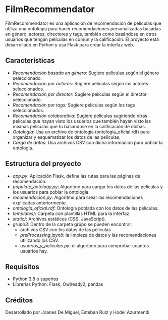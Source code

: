 # FilmRecommendator
FilmRecommendator es una aplicación de recomendación de películas que utiliza una ontología para hacer recomendaciones personalizadas basadas en género, actores, directores y tags, también como basándose en otros usuarios que tengan películas en comun y la calificación. El proyecto está desarrollado en Python y usa Flask para crear la interfaz web.

## Características
- *Recomendación basada en género:* Sugiere películas según el género seleccionado.
- *Recomendación por actores:* Sugiere películas según los actores seleccionados.
- *Recomendación por director:* Sugiere películas según el director seleccionado.
- *Recomendación por tags:* Sugiere películas según los tags seleccionados.
- *Recomendación colaborativa:* Sugiere películas sugiriendo otras películas que hayan visto los usuarios que también hayan visto las mismas películas que tu basandose en la calificación de dichas.
- *Ontología:* Usa un archivo de ontología (ontologia_oficial.rdf) para organizar y esquematizar los datos de las películas.
- *Carga de datos:* Usa archivos CSV con dicha información para poblar la ontología.

## Estructura del proyecto
- *app.py*: Aplicación Flask, define las rutas para las páginas de recomendación.
- *populate_ontology.py*: Algoritmo para cargar los datos de las películas y los usuarios para poblar la ontología.
- *recomendacion.py*: Algoritmo para crear las recomendaciones explicadas anteriormente.
- *ontologia_oficial.rdf*: Ontología poblada con los datos de las películas.
- *templates/*: Carpeta con plantillas HTML para la interfaz.
- *static/*: Archivos estáticos (CSS, JavaScript).
- *grupo3*: Dentro de la carpeta grupo se pueden encontrar:
  - archivos CSV con los datos de las películas
  - *preProcessing.ipynb*: la limpieza de datos y las recomendaciones utilizando los CSV.
  - *usuarios_y_peliculas.py*: el algoritmo para comprobar cuantos usuarios hay.
## Requisitos
- Python 3.8 o superios
- Librerías Python: Flask, Owlready2, pandas

## Créditos
Desarrollado por Joanes De Miguel, Esteban Ruiz y Hodei Azurmendi

